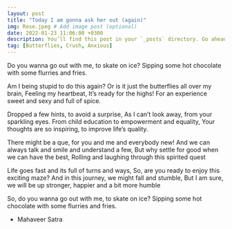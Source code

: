 ```yaml
---
layout: post
title: "Today I am gonna ask her out (again)"
img: Rose.jpeg # Add image post (optional)
date: 2022-01-23 11:06:00 +0300
description: You’ll find this post in your `_posts` directory. Go ahead and edit it and re-build the site to see your changes. # Add post description (optional)
tag: [Butterflies, Crush, Anxious]
---
```

Do you wanna go out with me, to skate on ice?
Sipping some hot chocolate with some flurries and fries.

Am I being stupid to do this again?
Or is it just the butterflies all over my brain,
Feeling my heartbeat, It’s ready for the highs!
For an experience sweet and sexy and full of spice.

Dropped a few hints, to avoid a surprise,
As I can’t look away, from your sparkling eyes.
From child education to empowerment and equality,
Your thoughts are so inspiring, to improve life’s quality.

There might be a que, for you and me and everybody new!
And we can always talk and smile and understand a few,
But why settle for good when we can have the best,
Rolling and laughing through this spirited quest

Life goes fast and its full of turns and ways,
So, are you ready to enjoy this exciting maze? 
And in this journey, we might fall and stumble,
But I am sure, we will be up stronger, happier and a bit more humble

So, do you wanna go out with me, to skate on ice?
Sipping some hot chocolate with some flurries and fries.

- Mahaveer Satra